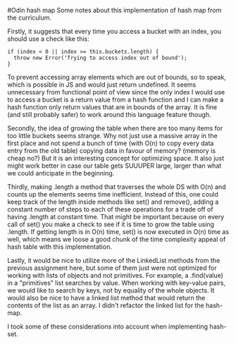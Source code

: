 #Odin hash map
Some notes about this implementation of hash map from the curriculum.

Firstly, it suggests that every time you access a bucket with an index, you should use a check like this:

```
if (index < 0 || index >= this.buckets.length) {
  throw new Error('Trying to access index out of bound');
}
```

To prevent accessing array elements which are out of bounds, so to speak, which is possible in JS and would just return undefined.
It seems unnecessary from functional point of view since the only index I would use to access a bucket is a return value from a hash function and I can make a hash function only return values that are in bounds of the array. It is fine (and still probably safer) to work around this language feature though.

Secondly, the idea of growing the table when there are too many items for too little buckets seems strange. Why not just use a massive array in the first place and not spend a bunch of time (with O(n) to copy every data entry from the old table) copying data in favour of memory? (memory is cheap no?) But it is an interesting concept for optimizing space. It also just might work better in case our table gets SUUUPER large, larger than what we could anticipate in the beginning.

Thirdly, making .length a method that traverses the whole DS with O(n) and counts up the elements seems time inefficient. Instead of this, one could keep track of the length inside methods like set() and remove(), adding a constant number of steps to each of these operations for a trade off of having .length at constant time. That might be important because on every call of set() you make a check to see if it is time to grow the table using .length. If getting length is in O(n) time, set() is now executed in O(n) time as well, which means we loose a good chunk of the time complexity appeal of hash table with this implementation.

Lastly, it would be nice to utilize more of the LinkedList methods from the previous assignment here, but some of them just were not optimized for working with lists of objects and not primitives. For example, a .find(value) in a "primitives" list searches by value. When working with key-value pairs, we would like to search by keys, not by equality of the whole objects. It would also be nice to have a linked list method that would return the contents of the list as an array. I didn't refactor the linked list for the hash-map.

I took some of these considerations into account when implementing hash-set.
